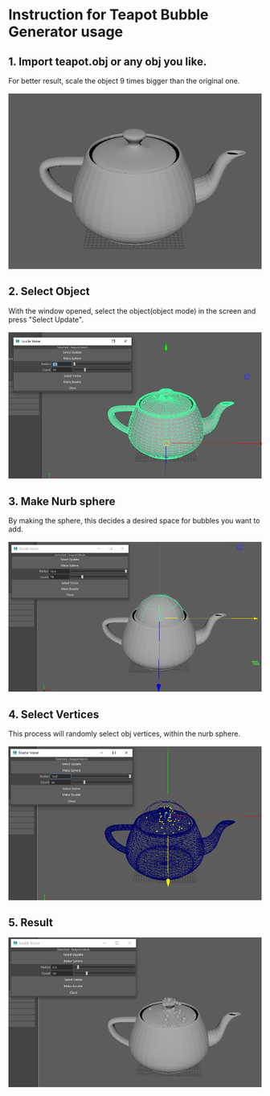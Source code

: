 # Instruction for Teapot Bubble Generator usage


## 1. Import teapot.obj or any obj you like.  
For better result, scale the object 9 times bigger than the original one. <br>    
![Importing teapot](./img/1.PNG)  
  

## 2. Select Object  
With the window opened, select the object(object mode) in the screen and press "Select Update". <br>   
![Selecting object](./img/2.PNG)


## 3. Make Nurb sphere
By making the sphere, this decides a desired space for bubbles you want to add. <br>   
![Make a range for bubbles](./img/3.PNG)  


## 4. Select Vertices
This process will randomly select obj vertices, within the nurb sphere. <br>  
![Random vertices selection](./img/4.PNG)  


## 5. Result
![Random vertices selection](./img/5.PNG) 
